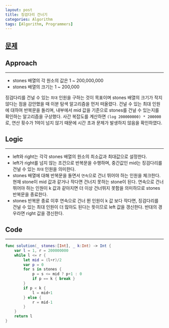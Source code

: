 ```yaml
---
layout: post
title: 징검다리 건너기
categories: Algorithm
tags: [Algorithm, Programmers]
---
```


## [문제](https://school.programmers.co.kr/learn/courses/30/lessons/64062)

## Approach
---

- stones 배열의 각 원소의 값은 1 ~ 200,000,000
- stones 배열의 크기는 1 ~ 200,000

징검다리를 건널 수 있는 `최대` 인원을 구하는 것이 목표이며 stones 배열의 크기가 작지 않다는 점을 감안했을 때 이분 탐색 알고리즘을 먼저 떠올렸다. 건널 수 있는 최대 인원에 대하여 반복문을 돌리며, 내부에서 mid 값을 기준으로 stones를 건널 수 있는지를 확인하는 알고리즘을 구상했다. 사간 복잡도를 계산하면 `(log 200000000) * 200000`로, 연산 횟수가 1억이 넘지 않기 때문에 시간 초과 문제가 발생하지 않음을 확인하였다. 

## Logic
---

- left와 right는 각각 stones 배열의 원소의 최소값과 최대값으로 설정한다. 
- left가 right를 넘지 않는 조건으로 반복문을 수행하며, 중간값인 mid는 징검다리를 건널 수 있는 `최대` 인원을 의미한다. 
- stones 배열에 대해 반복문을 돌면서 `연속`으로 건너 뛰어야 하는 인원을 체크한다. 현재 stone이 mid 값과 같거나 작다면 건너지 못하는 stone이 된다. 연속으로 건너 뛰어야 하는 인원이 k 값과 같아지면 더 이상 건너뛰지 못함을 의미하므로 stones 반복문을 종료한다. 
- stones 반복문 종료 이후 연속으로 건너 뛴 인원이 k 값 보다 작다면, 징검다리를 건널 수 있는 최대 인원이 더 많아도 된다는 뜻이므로 left 값을 갱신한다. 반대의 경우라면 right 값을 갱신한다. 

## Code
---

``` swift
func solution(_ stones:[Int], _ k:Int) -> Int {
    var l = 1, r = 200000000
    while l <= r {
        let mid = (l+r)/2 
        var p = 0
        for s in stones {
            p = s <= mid ? p+1 : 0
            if p == k { break }
        }
        if p < k {
            l = mid+1
        } else {
            r = mid-1
        }
    }
    return l
}
```
